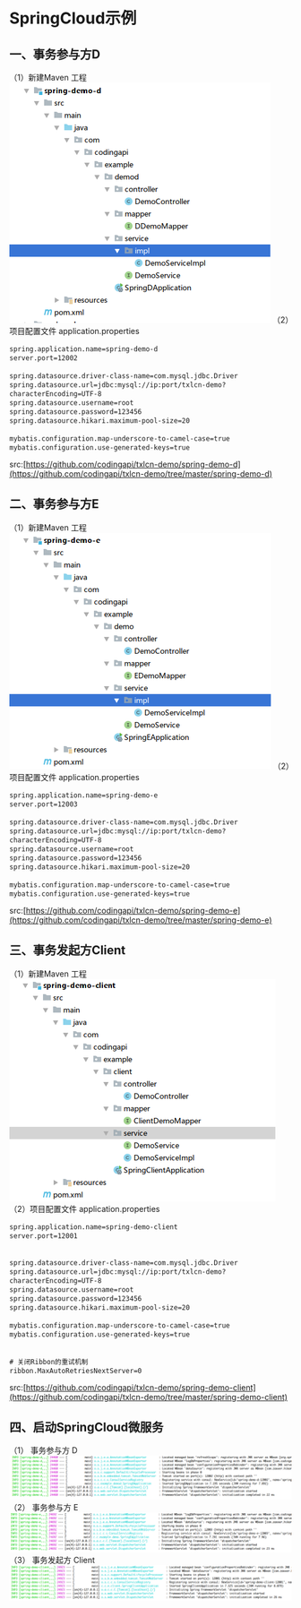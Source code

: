 # SpringCloud示例

## 一、事务参与方D
（1）新建Maven 工程  
![maven project](../../../img/docs/maven-sd.png)
（2）项目配置文件 application.properties  
```properties
spring.application.name=spring-demo-d
server.port=12002

spring.datasource.driver-class-name=com.mysql.jdbc.Driver
spring.datasource.url=jdbc:mysql://ip:port/txlcn-demo?characterEncoding=UTF-8
spring.datasource.username=root
spring.datasource.password=123456
spring.datasource.hikari.maximum-pool-size=20

mybatis.configuration.map-underscore-to-camel-case=true
mybatis.configuration.use-generated-keys=true

```
src:[https://github.com/codingapi/txlcn-demo/spring-demo-d](https://github.com/codingapi/txlcn-demo/tree/master/spring-demo-d)

## 二、事务参与方E
（1）新建Maven 工程  
![maven project](../../../img/docs/maven-se.png)
（2）项目配置文件 application.properties  
```properties
spring.application.name=spring-demo-e
server.port=12003

spring.datasource.driver-class-name=com.mysql.jdbc.Driver
spring.datasource.url=jdbc:mysql://ip:port/txlcn-demo?characterEncoding=UTF-8
spring.datasource.username=root
spring.datasource.password=123456
spring.datasource.hikari.maximum-pool-size=20

mybatis.configuration.map-underscore-to-camel-case=true
mybatis.configuration.use-generated-keys=true

```
src:[https://github.com/codingapi/txlcn-demo/spring-demo-e](https://github.com/codingapi/txlcn-demo/tree/master/spring-demo-e)

## 三、事务发起方Client
（1）新建Maven 工程  
![maven project](../../../img/docs/maven-s.png)
（2）项目配置文件 application.properties  
```properties
spring.application.name=spring-demo-client
server.port=12001


spring.datasource.driver-class-name=com.mysql.jdbc.Driver
spring.datasource.url=jdbc:mysql://ip:port/txlcn-demo?characterEncoding=UTF-8
spring.datasource.username=root
spring.datasource.password=123456
spring.datasource.hikari.maximum-pool-size=20

mybatis.configuration.map-underscore-to-camel-case=true
mybatis.configuration.use-generated-keys=true


# 关闭Ribbon的重试机制
ribbon.MaxAutoRetriesNextServer=0

```
src:[https://github.com/codingapi/txlcn-demo/spring-demo-client](https://github.com/codingapi/txlcn-demo/tree/master/spring-demo-client)

## 四、启动SpringCloud微服务
（1） 事务参与方 D  
![spring-d](../../../img/docs/spring-d.png)
（2） 事务参与方 E  
![spring-e](../../../img/docs/spring-e.png)
（3） 事务发起方 Client  
![spring-client](../../../img/docs/spring-client.png)
